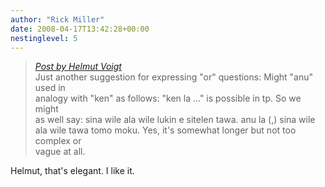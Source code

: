 ```yaml
---
author: "Rick Miller"
date: 2008-04-17T13:42:28+00:00
nestinglevel: 5
---
```

> [_Post by Helmut Voigt_](/zvkorosu/anu-in-questions#post7)  
> Just another suggestion for expressing "or" questions: Might "anu" used in  
> analogy with "ken" as follows: "ken la ..." is possible in tp. So we might  
> as well say: sina wile ala wile lukin e sitelen tawa. anu la (,) sina wile  
> ala wile tawa tomo moku. Yes, it's somewhat longer but not too complex or  
> vague at all.  
> 

Helmut, that's elegant. I like it.